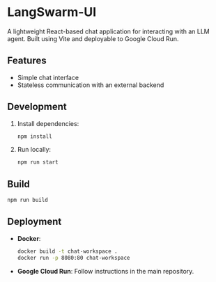 # LangSwarm-UI

A lightweight React-based chat application for interacting with an LLM agent. Built using Vite and deployable to Google Cloud Run.

## Features
- Simple chat interface
- Stateless communication with an external backend

## Development
1. Install dependencies:
   ```bash
   npm install
   ```
2. Run locally:
   ```bash
   npm run start
   ```

## Build
```bash
npm run build
```

## Deployment
- **Docker**:
  ```bash
  docker build -t chat-workspace .
  docker run -p 8080:80 chat-workspace
  ```
- **Google Cloud Run**:
  Follow instructions in the main repository.
